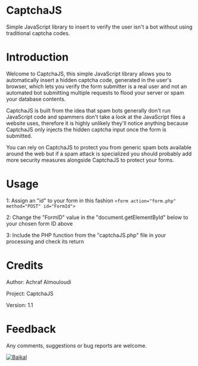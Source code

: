 # CaptchaJS

Simple JavaScript library to insert to verify the user isn't a bot without using traditional captcha codes.

# Introduction

Welcome to CaptchaJS, this simple JavaScript library allows you to automatically
insert a hidden captcha code, generated in the user's browser, which lets you
verify the form submitter is a real user and not an automated bot submitting
multiple requests to flood your server or spam your database contents.

CaptchaJS is built from the idea that spam bots generally don't run JavaScript
code and spammers don't take a look at the JavaScript files a website uses,
therefore it is highly unlikely they'll notice anything because
CaptchaJS only injects the hidden captcha input once the form is submitted.

You can rely on CaptchaJS to protect you from generic spam bots available
around the web but if a spam attack is specialized you should probably
add more security measures alongside CaptchaJS to protect your forms.

# Usage

1: Assign an "id" to your form in this fashion
`<form action="form.php" method="POST" id="FormId">`

2: Change the "FormID" value in the "document.getElementById" below to your chosen form ID above

3: Include the PHP function from the "captchaJS.php" file in your processing and check its return

# Credits

Author: Achraf Almouloudi

Project: CaptchaJS

Version: 1.1

# Feedback

Any comments, suggestions or bug reports are welcome.

[![Baikal](https://baikal.io/badges/achraf52/captchajs)](https://baikal.io/achraf52/captchajs)
